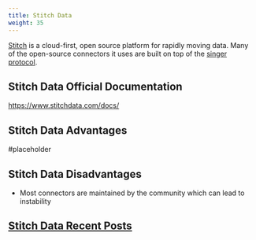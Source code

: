 ```yaml
---
title: Stitch Data
weight: 35
---
```


[Stitch](https://www.stitchdata.com/) is a cloud-first, open source platform for rapidly moving data. Many of the open-source connectors it uses are built on top of the [singer protocol](https://www.singer.io/).

## Stitch Data Official Documentation

https://www.stitchdata.com/docs/

## Stitch Data Advantages

#placeholder 

## Stitch Data Disadvantages

- Most connectors are maintained by the community which can lead to instability

## [Stitch Data Recent Posts](https://www.reddit.com/r/dataengineering/search/?q=stitch&restrict_sr=1)

